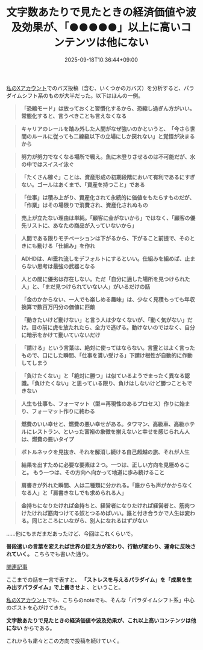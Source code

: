 ﻿---
title: "文字数あたりで見たときの経済価値や波及効果が、「●●●●●」以上に高いコンテンツは他にない"
date: 2025-09-18T10:36:44+09:00
draft: false
---

[私のXアカウント](https://x.com/shinkaron)でのバズ投稿（含む、いくつかの万バズ）を分析すると、パラダイムシフト系のものが大半だった。以下はほんの一例。

> **「恐縮モード」は放っておくと習慣化するから、恐縮し過ぎん方がいい。常態化すると、言うべきことも言えなくなる**

> **キャリアのレールを踏み外した人間がなぜ強いのかというと、　「今さら世間のルールに従っても二線級以下の立場にしか戻れない」と覚悟が決まるから**

> **努力が努力でなくなる場所で戦え。魚に木登りさせるのは不可能だが、水の中ではスイスイ泳ぐ**

> **「たくさん稼ぐ」ことは、資産形成の初期段階において有利であるにすぎない。ゴールはあくまで、「資産を持つこと」である**

> **「仕事」は積み上がり、資産化されて永続的に価値をもたらすものだが、「作業」はその場限りで消費され、資産化されぬもの**

> **売上が立たない理由は単純。「顧客に金がないから」ではなく、「顧客の優先リストに、あなたの商品が入っていないから」**

> **人間である限りモチベーションは下がるから、下がること前提で、そのときにも動ける「仕組み」を作れ**

> **ADHDは、AI垂れ流しをデフォルトにするといい。仕組みを組めば、止まらない思考は最強の武器となる**

> **人との間に優劣は存在しない。ただ「自分に適した場所を見つけられた人」と、「まだ見つけられていない人」がいるだけの話**

> **「金のかからない、一人でも楽しめる趣味」は、少なく見積もっても年収換算で数百万円分の価値に匹敵**

> **「動きたいけど動けない」と言う人は少なくないが、「動く気がない」だけ。目の前に虎を放たれたら、全力で逃げる。動けないのではなく、自分に暗示をかけて動いていないだけ**

> **「請ける」という言葉は、絶対に使ってはならない。言霊とはよく言ったもので、口にした瞬間、「仕事を貰い受ける」下請け根性が自動的に作動してしまう**

> **「負けたくない」と「絶対に勝つ」は似ているようでまったく異なる認識。「負けたくない」と思っている限り、負けはしないけど勝つこともできない**

> **人生も仕事も、フォーマット（型＝再現性のあるプロセス）作りに始まり、フォーマット作りに終わる**

> **燃費のいい幸せと、燃費の悪い幸せがある。タワマン、高級車、高級ホテルにレストラン、といった富裕の象徴を揃えないと幸せを感じられん人は、燃費の悪いタイプ**

> **ボトルネックを見抜き、それを解消し続ける自己超越の旅、それが人生**

> **結果を出すために必要な要素は２つ。一つは、正しい方向を見極めること。 もう一つは、その方向へ向かって地道に歩み続けること**

> **肩書きが外れた瞬間、人は二種類に分かれる。「誰からも声がかからなくなる人」と「肩書きなしでも求められる人」**

> **金持ちになりたければ金持ちと、経営者になりたければ経営者と、筋肉つけたければ筋肉つけてる奴とつるめばいい。誰と付き合うかで人生は変わる。同じところにいながら、別人になれるはずがない**

......他にもまだまだあったけど、今回はこれくらいで。



**普段遣いの言葉を変えれば世界の捉え方が変わり、行動が変わり、運命に反映されていく。** こちらでも書いた通り。



[関連記事](https://note.com/shinkaron/n/na168386545e4)



ここまでの話を一言で表すと、 **「ストレスを与えるパラダイム」を「成果を生み出すパラダイム」で上書きせよ** 、ということ。

[私のXアカウント](https://x.com/shinkaron)でも、こちらのnoteでも、そんな「パラダイムシフト系」中心のポストを心がけてきた。

**文字数あたりで見たときの経済価値や波及効果が、これ以上高いコンテンツは他にない** からである。

これからも粛々とこの方向で投稿を続けていく。
